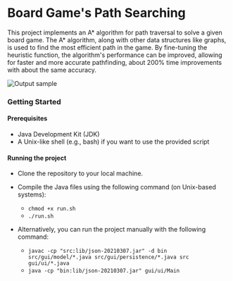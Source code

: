 # Board Game's Path Searching
This project implements an A* algorithm for path traversal to solve a given board game. The A* algorithm, along with other data structures like graphs, is used to find the most efficient path in the game. By fine-tuning the heuristic function, the algorithm's performance can be improved, allowing for faster and more accurate pathfinding, about 200% time improvements with about the same accuracy.


![Output sample](https://github.com/NLmeng/maze-solver/blob/master/demo.gif)

### Getting Started

#### Prerequisites
- Java Development Kit (JDK)
- A Unix-like shell (e.g., bash) if you want to use the provided script

#### Running the project
- Clone the repository to your local machine.

- Compile the Java files using the following command (on Unix-based systems):
  - `chmod +x run.sh`
  - `./run.sh`

- Alternatively, you can run the project manually with the following command:
  - `javac -cp "src:lib/json-20210307.jar" -d bin src/gui/model/*.java src/gui/persistence/*.java src gui/ui/*.java`
  - `java -cp "bin:lib/json-20210307.jar" gui/ui/Main`
